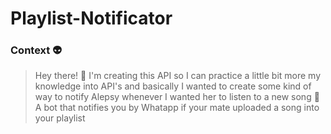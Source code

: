 # Playlist-Notificator

### Context 👽
> Hey there! 👋 I'm creating this API so I can practice a little bit more my knowledge into API's and basically I wanted to create some kind of way to notify Alepsy whenever I wanted her to listen to a new song 🤘
A bot that notifies you by Whatapp if your mate uploaded a song into your playlist
